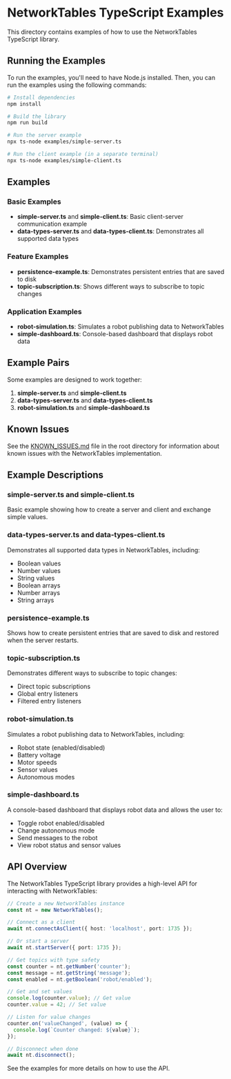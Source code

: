 # NetworkTables TypeScript Examples

This directory contains examples of how to use the NetworkTables TypeScript library.

## Running the Examples

To run the examples, you'll need to have Node.js installed. Then, you can run the examples using the following commands:

```bash
# Install dependencies
npm install

# Build the library
npm run build

# Run the server example
npx ts-node examples/simple-server.ts

# Run the client example (in a separate terminal)
npx ts-node examples/simple-client.ts
```

## Examples

### Basic Examples

- **simple-server.ts** and **simple-client.ts**: Basic client-server communication example
- **data-types-server.ts** and **data-types-client.ts**: Demonstrates all supported data types

### Feature Examples

- **persistence-example.ts**: Demonstrates persistent entries that are saved to disk
- **topic-subscription.ts**: Shows different ways to subscribe to topic changes

### Application Examples

- **robot-simulation.ts**: Simulates a robot publishing data to NetworkTables
- **simple-dashboard.ts**: Console-based dashboard that displays robot data

## Example Pairs

Some examples are designed to work together:

1. **simple-server.ts** and **simple-client.ts**
2. **data-types-server.ts** and **data-types-client.ts**
3. **robot-simulation.ts** and **simple-dashboard.ts**

## Known Issues

See the [KNOWN_ISSUES.md](../KNOWN_ISSUES.md) file in the root directory for information about known issues with the NetworkTables implementation.

## Example Descriptions

### simple-server.ts and simple-client.ts

Basic example showing how to create a server and client and exchange simple values.

### data-types-server.ts and data-types-client.ts

Demonstrates all supported data types in NetworkTables, including:
- Boolean values
- Number values
- String values
- Boolean arrays
- Number arrays
- String arrays

### persistence-example.ts

Shows how to create persistent entries that are saved to disk and restored when the server restarts.

### topic-subscription.ts

Demonstrates different ways to subscribe to topic changes:
- Direct topic subscriptions
- Global entry listeners
- Filtered entry listeners

### robot-simulation.ts

Simulates a robot publishing data to NetworkTables, including:
- Robot state (enabled/disabled)
- Battery voltage
- Motor speeds
- Sensor values
- Autonomous modes

### simple-dashboard.ts

A console-based dashboard that displays robot data and allows the user to:
- Toggle robot enabled/disabled
- Change autonomous mode
- Send messages to the robot
- View robot status and sensor values

## API Overview

The NetworkTables TypeScript library provides a high-level API for interacting with NetworkTables:

```typescript
// Create a new NetworkTables instance
const nt = new NetworkTables();

// Connect as a client
await nt.connectAsClient({ host: 'localhost', port: 1735 });

// Or start a server
await nt.startServer({ port: 1735 });

// Get topics with type safety
const counter = nt.getNumber('counter');
const message = nt.getString('message');
const enabled = nt.getBoolean('robot/enabled');

// Get and set values
console.log(counter.value); // Get value
counter.value = 42; // Set value

// Listen for value changes
counter.on('valueChanged', (value) => {
  console.log(`Counter changed: ${value}`);
});

// Disconnect when done
await nt.disconnect();
```

See the examples for more details on how to use the API.
